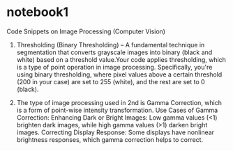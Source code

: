 # notebook1
Code Snippets on Image Processing (Computer Vision)
1) Thresholding (Binary Thresholding) – A fundamental technique in segmentation that converts grayscale images into binary (black and white) based on a threshold value.Your code applies thresholding, which is a type of point operation in image processing. Specifically, you're using binary thresholding, where pixel values above a certain threshold (200 in your case) are set to 255 (white), and the rest are set to 0 (black).
   
2) The type of image processing used in 2nd is Gamma Correction, which is a form of point-wise intensity transformation.                                                               Use Cases of Gamma Correction:
Enhancing Dark or Bright Images: Low gamma values (<1) brighten dark images, while high gamma values (>1) darken bright images.
Correcting Display Response: Some displays have nonlinear brightness responses, which gamma correction helps to correct.
